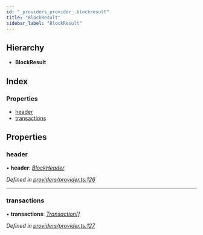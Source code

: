 ```yaml
---
id: "_providers_provider_.blockresult"
title: "BlockResult"
sidebar_label: "BlockResult"
---
```


## Hierarchy

* **BlockResult**

## Index

### Properties

* [header](_providers_provider_.blockresult.md#header)
* [transactions](_providers_provider_.blockresult.md#transactions)

## Properties

###  header

• **header**: *[BlockHeader](_providers_provider_.blockheader.md)*

*Defined in [providers/provider.ts:126](https://github.com/nearprotocol/nearlib/blob/948b404/src.ts/providers/provider.ts#L126)*

___

###  transactions

• **transactions**: *[Transaction](_providers_provider_.transaction.md)[]*

*Defined in [providers/provider.ts:127](https://github.com/nearprotocol/nearlib/blob/948b404/src.ts/providers/provider.ts#L127)*
